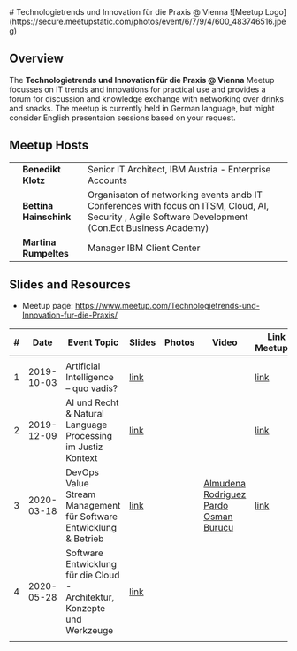 <meta name="google-site-verification" content="92gLGBDhV8MggBdpDVnvMzHYSeFpRiyVSUlDOiluvAQ" />
# Technologietrends und Innovation für die Praxis @ Vienna
![Meetup Logo](https://secure.meetupstatic.com/photos/event/6/7/9/4/600_483746516.jpeg)

## Overview

The **Technologietrends und Innovation für die Praxis @ Vienna** Meetup focusses on IT trends and innovations for practical use and provides a forum for discussion and knowledge exchange with networking over drinks and snacks.
The meetup is currently held in German language, but might consider English presentaion sessions based on your request.


## Meetup Hosts

|   |   |   |
|:-:|:-|:-|
|       | **Benedikt Klotz** |        Senior IT Architect, IBM Austria - Enterprise Accounts |
|                                      | **Bettina Hainschink** | Organisaton of networking events andb IT Conferences with focus on ITSM, Cloud, AI, Security , Agile Software Development (Con.Ect Business Academy) |
|                                     | **Martina Rumpeltes** | Manager IBM Client Center |



## Slides and Resources
* Meetup page: https://www.meetup.com/Technologietrends-und-Innovation-fur-die-Praxis/

| #    | Date       | Event Topic                           | Slides |   Photos | Video | Link to Meetup.com |
| ---- | ---------- | ------------------------------------- | ------ | -------- | ----- | ------------------ |
|      |            |                                       |        |          |       |                    |
| 1    | 2019-10-03 | Artificial Intelligence – quo vadis?  |[link](https://github.com/TIPVienna/meetups/tree/master/events/event_1)      |          |        | [link](https://www.meetup.com/Technologietrends-und-Innovation-fur-die-Praxis/events/263829460/)  |
| 2    | 2019-12-09 |AI und Recht & Natural Language Processing im Justiz Kontext  |[link](https://github.com/TIPVienna/meetups/tree/master/events/event_2)      |          |        | [link](https://www.meetup.com/Technologietrends-und-Innovation-fur-die-Praxis/events/266050576/)  |
| 3    | 2020-03-18 |DevOps Value Stream Management für Software Entwicklung & Betrieb  |[link](https://github.com/TIPVienna/meetups/tree/master/events/event_3)      |          |   [Almudena Rodriguez Pardo](https://www.infoq.com/presentations/devops-strategy/?itm_source=infoq&itm_campaign=user_page&itm_medium=link) </n> [Osman Burucu]([https://ibm.box.com/s/dt873kcm4zktyun2v3schwhxlrwhietb](https://ibm.box.com/s/v1kq5xahn5x9rfd11d50nhlhmw8921yl))      | [link](https://www.meetup.com/Technologietrends-und-Innovation-fur-die-Praxis/events/268169591/)  |
| 4     | 2020-05-28           |Software Entwicklung für die Cloud - Architektur, Konzepte und Werkzeuge                                       |[link](https://github.com/TIPVienna/meetups/tree/master/events/event_4)          |       |  |
|      |            |                                       |          |       |  |

